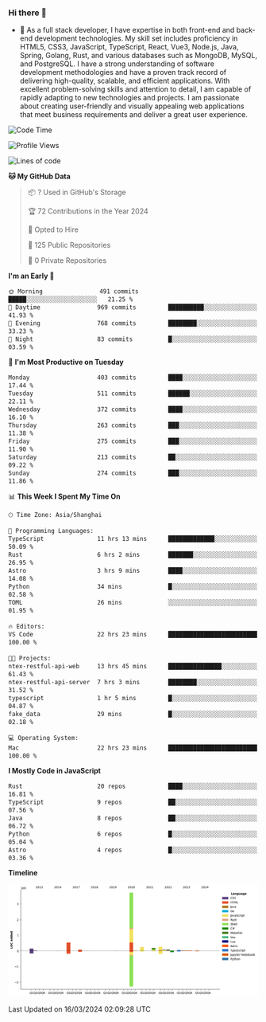 ### Hi there 👋

- 🌱 As a full stack developer, I have expertise in both front-end and back-end development technologies. My skill set includes proficiency in HTML5, CSS3, JavaScript, TypeScript, React, Vue3, Node.js, Java, Spring, Golang, Rust, and various databases such as MongoDB, MySQL, and PostgreSQL. I have a strong understanding of software development methodologies and have a proven track record of delivering high-quality, scalable, and efficient applications. With excellent problem-solving skills and attention to detail, I am capable of rapidly adapting to new technologies and projects. I am passionate about creating user-friendly and visually appealing web applications that meet business requirements and deliver a great user experience.

<!--START_SECTION:waka-->
![Code Time](http://img.shields.io/badge/Code%20Time-1%2C238%20hrs%2024%20mins-blue)

![Profile Views](http://img.shields.io/badge/Profile%20Views-0-blue)

![Lines of code](https://img.shields.io/badge/From%20Hello%20World%20I%27ve%20Written-5.6%20million%20lines%20of%20code-blue)

**🐱 My GitHub Data** 

> 📦 ? Used in GitHub's Storage 
 > 
> 🏆 72 Contributions in the Year 2024
 > 
> 💼 Opted to Hire
 > 
> 📜 125 Public Repositories 
 > 
> 🔑 0 Private Repositories 
 > 
**I'm an Early 🐤** 

```text
🌞 Morning                491 commits         █████░░░░░░░░░░░░░░░░░░░░   21.25 % 
🌆 Daytime                969 commits         ██████████░░░░░░░░░░░░░░░   41.93 % 
🌃 Evening                768 commits         ████████░░░░░░░░░░░░░░░░░   33.23 % 
🌙 Night                  83 commits          █░░░░░░░░░░░░░░░░░░░░░░░░   03.59 % 
```
📅 **I'm Most Productive on Tuesday** 

```text
Monday                   403 commits         ████░░░░░░░░░░░░░░░░░░░░░   17.44 % 
Tuesday                  511 commits         ██████░░░░░░░░░░░░░░░░░░░   22.11 % 
Wednesday                372 commits         ████░░░░░░░░░░░░░░░░░░░░░   16.10 % 
Thursday                 263 commits         ███░░░░░░░░░░░░░░░░░░░░░░   11.38 % 
Friday                   275 commits         ███░░░░░░░░░░░░░░░░░░░░░░   11.90 % 
Saturday                 213 commits         ██░░░░░░░░░░░░░░░░░░░░░░░   09.22 % 
Sunday                   274 commits         ███░░░░░░░░░░░░░░░░░░░░░░   11.86 % 
```


📊 **This Week I Spent My Time On** 

```text
🕑︎ Time Zone: Asia/Shanghai

💬 Programming Languages: 
TypeScript               11 hrs 13 mins      █████████████░░░░░░░░░░░░   50.09 % 
Rust                     6 hrs 2 mins        ███████░░░░░░░░░░░░░░░░░░   26.95 % 
Astro                    3 hrs 9 mins        ████░░░░░░░░░░░░░░░░░░░░░   14.08 % 
Python                   34 mins             █░░░░░░░░░░░░░░░░░░░░░░░░   02.58 % 
TOML                     26 mins             ░░░░░░░░░░░░░░░░░░░░░░░░░   01.95 % 

🔥 Editors: 
VS Code                  22 hrs 23 mins      █████████████████████████   100.00 % 

🐱‍💻 Projects: 
ntex-restful-api-web     13 hrs 45 mins      ███████████████░░░░░░░░░░   61.43 % 
ntex-restful-api-server  7 hrs 3 mins        ████████░░░░░░░░░░░░░░░░░   31.52 % 
typescript               1 hr 5 mins         █░░░░░░░░░░░░░░░░░░░░░░░░   04.87 % 
fake_data                29 mins             █░░░░░░░░░░░░░░░░░░░░░░░░   02.18 % 

💻 Operating System: 
Mac                      22 hrs 23 mins      █████████████████████████   100.00 % 
```

**I Mostly Code in JavaScript** 

```text
Rust                     20 repos            ████░░░░░░░░░░░░░░░░░░░░░   16.81 % 
TypeScript               9 repos             ██░░░░░░░░░░░░░░░░░░░░░░░   07.56 % 
Java                     8 repos             ██░░░░░░░░░░░░░░░░░░░░░░░   06.72 % 
Python                   6 repos             █░░░░░░░░░░░░░░░░░░░░░░░░   05.04 % 
Astro                    4 repos             █░░░░░░░░░░░░░░░░░░░░░░░░   03.36 % 
```



**Timeline**

![Lines of Code chart](https://raw.githubusercontent.com/elton/elton/main/assets/bar_graph.png)


 Last Updated on 16/03/2024 02:09:28 UTC
<!--END_SECTION:waka-->

<!--
**elton/elton** is a ✨ _special_ ✨ repository because its `README.md` (this file) appears on your GitHub profile.

Here are some ideas to get you started:

- 🔭 I’m currently working on ...
- 🌱 I’m currently learning ...
- 👯 I’m looking to collaborate on ...
- 🤔 I’m looking for help with ...
- 💬 Ask me about ...
- 📫 How to reach me: ...
- 😄 Pronouns: ...
- ⚡ Fun fact: ...
-->
